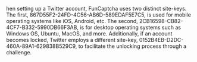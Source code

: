 hen setting up a Twitter account, FunCaptcha uses two distinct site-keys. 
The first, 867D55F2-24FD-4C56-AB6D-589EDAF5E7C5, is used for mobile operating systems like iOS, Android, etc. 
The second, 2CB16598-CB82-4CF7-B332-5990DB66F3AB, is for desktop operating systems such as Windows OS, Ubuntu, MacOS, and more. 
Additionally, if an account becomes locked, Twitter employs a different site-key, 0152B4EB-D2DC-460A-89A1-629838B529C9, to facilitate the unlocking process through a challenge.
